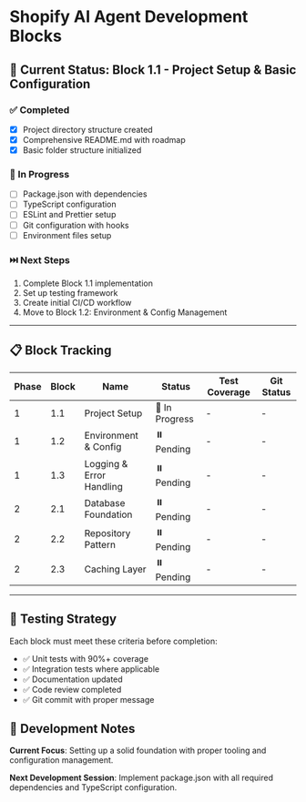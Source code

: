 # Shopify AI Agent Development Blocks

## 🎯 Current Status: Block 1.1 - Project Setup & Basic Configuration

### ✅ Completed
- [x] Project directory structure created
- [x] Comprehensive README.md with roadmap
- [x] Basic folder structure initialized

### 🔄 In Progress
- [ ] Package.json with dependencies
- [ ] TypeScript configuration
- [ ] ESLint and Prettier setup
- [ ] Git configuration with hooks
- [ ] Environment files setup

### ⏭️ Next Steps
1. Complete Block 1.1 implementation
2. Set up testing framework
3. Create initial CI/CD workflow
4. Move to Block 1.2: Environment & Config Management

---

## 📋 Block Tracking

| Phase | Block | Name | Status | Test Coverage | Git Status |
|-------|-------|------|--------|---------------|------------|
| 1 | 1.1 | Project Setup | 🔄 In Progress | - | - |
| 1 | 1.2 | Environment & Config | ⏸️ Pending | - | - |
| 1 | 1.3 | Logging & Error Handling | ⏸️ Pending | - | - |
| 2 | 2.1 | Database Foundation | ⏸️ Pending | - | - |
| 2 | 2.2 | Repository Pattern | ⏸️ Pending | - | - |
| 2 | 2.3 | Caching Layer | ⏸️ Pending | - | - |

---

## 🧪 Testing Strategy

Each block must meet these criteria before completion:
- ✅ Unit tests with 90%+ coverage
- ✅ Integration tests where applicable
- ✅ Documentation updated
- ✅ Code review completed
- ✅ Git commit with proper message

## 📝 Development Notes

**Current Focus**: Setting up a solid foundation with proper tooling and configuration management.

**Next Development Session**: Implement package.json with all required dependencies and TypeScript configuration.
